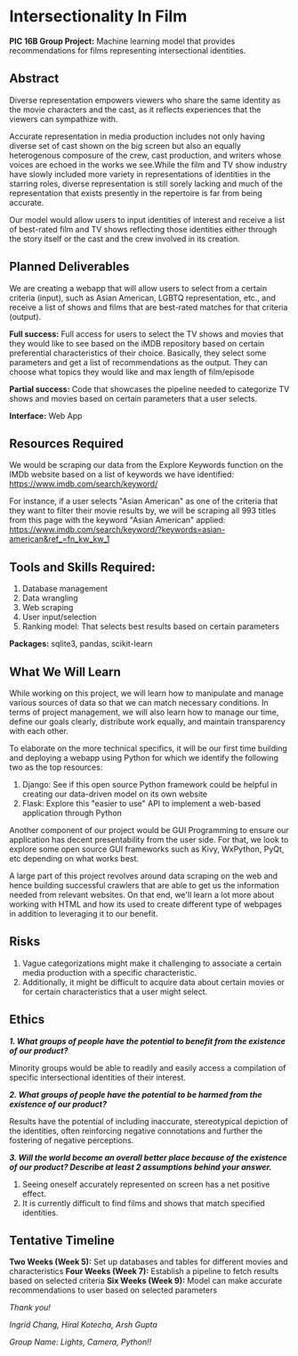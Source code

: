 # Intersectionality In Film

**PIC 16B Group Project:** Machine learning model that provides recommendations for films representing intersectional identities.

## Abstract

Diverse representation empowers viewers who share the same identity as the movie characters and the cast, as it reflects experiences that the viewers can sympathize with.

Accurate representation in media production includes not only having diverse set of cast shown on the big screen but also an equally heterogenous composure of the crew, cast production, and writers whose voices are echoed in the works we see.While the film and TV show industry have slowly included more variety in representations of identities in the starring roles, diverse representation is still sorely lacking and much of the representation that exists presently in the repertoire is far from being accurate.

Our model would allow users to input identities of interest and receive a list of best-rated film and TV shows reflecting those identities either through the story itself or the cast and the crew involved in its creation.

## Planned Deliverables

We are creating a webapp that will allow users to select from a certain criteria (input), such as Asian American, LGBTQ representation, etc., and receive a list of shows and films that are best-rated matches for that criteria (output). 

**Full success:** Full access for users to select the TV shows and movies that they would like to see based on the iMDB repository based on certain preferential characteristics of their choice. Basically, they select some parameters and get a list of recommendations as the output. They can choose what topics they would like and max length of film/episode 

**Partial success:** Code that showcases the pipeline needed to categorize TV shows and movies based on certain parameters that a user selects.

**Interface:** Web App

## Resources Required

We would be scraping our data from the Explore Keywords function on the IMDb website based on a list of keywords we have identified: https://www.imdb.com/search/keyword/

For instance, if a user selects "Asian American" as one of the criteria that they want to filter their movie results by, we will be scraping all 993 titles from this page with the keyword "Asian American" applied: https://www.imdb.com/search/keyword/?keywords=asian-american&ref_=fn_kw_kw_1

## Tools and Skills Required:

1. Database management
1. Data wrangling
1. Web scraping
1. User input/selection
1. Ranking model: That selects best results based on certain parameters
 
**Packages:** sqlite3, pandas, scikit-learn

## What We Will Learn

While working on this project, we will learn how to manipulate and manage various sources of data so that we can match necessary conditions. In terms of project management, we will also learn how to manage our time, define our goals clearly, distribute work equally, and maintain transparency with each other.

To elaborate on the more technical specifics, it will be our first time building and deploying a webapp using Python for which we identify the following two as the top resources:

1. Django: See if this open source Python framework could be helpful in creating our data-driven model on its own website
2. Flask: Explore this "easier to use" API to implement a web-based application through Python

Another component of our project would be GUI Programming to ensure our application has decent presentability from the user side. For that, we look to explore some open source GUI frameworks such as Kivy, WxPython, PyQt, etc depending on what works best.

A large part of this project revolves around data scraping on the web and hence building successful crawlers that are able to get us the information needed from relevant websites. On that end, we'll learn a lot more about working with HTML and how its used to create different type of webpages in addition to leveraging it to our benefit.

## Risks

1. Vague categorizations might make it challenging to associate a certain media production with a specific characteristic.
1. Additionally, it might be difficult to acquire data about certain movies or for certain characteristics that a user might select.

## Ethics

***1. What groups of people have the potential to benefit from the existence of our product?***

Minority groups would be able to readily and easily access a compilation of specific intersectional identities of their interest.

***2. What groups of people have the potential to be harmed from the existence of our product?***

Results have the potential of including inaccurate, stereotypical depiction of the identities, often reinforcing negative connotations and further the fostering of negative perceptions.

***3. Will the world become an overall better place because of the existence of our product? Describe at least 2 assumptions behind your answer.***

1. Seeing oneself accurately represented on screen has a net positive effect.
1. It is currently difficult to find films and shows that match specified identities.

## Tentative Timeline

**Two Weeks (Week 5):** Set up databases and tables for different movies and characteristics
**Four Weeks (Week 7):** Establish a pipeline to fetch results based on selected criteria
**Six Weeks (Week 9):** Model can make accurate recommendations to user based on selected parameters

*Thank you!*

*Ingrid Chang, Hiral Kotecha, Arsh Gupta*

*Group Name: Lights, Camera, Python!!*
